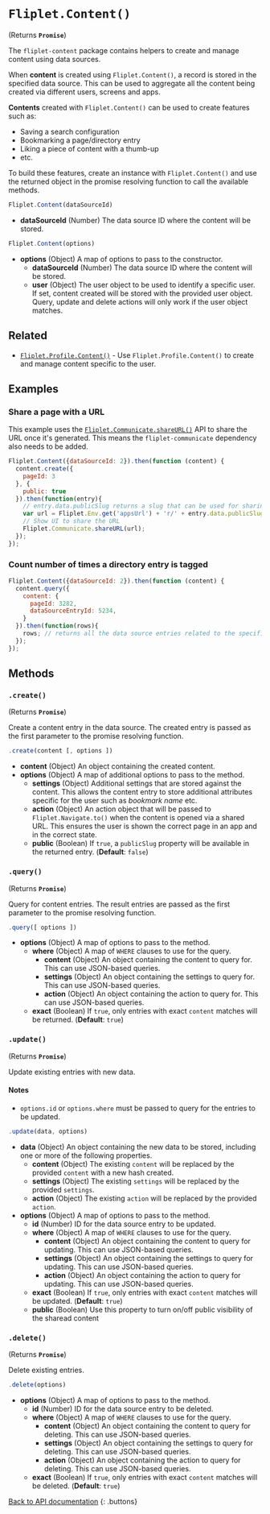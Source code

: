 # `Fliplet.Content()`

(Returns **`Promise`**)

The `fliplet-content` package contains helpers to create and manage content using data sources.

When **content** is created using `Fliplet.Content()`, a record is stored in the specified data source. This can be used to aggregate all the content being created via different users, screens and apps.

**Contents** created with `Fliplet.Content()` can be used to create features such as:

* Saving a search configuration
* Bookmarking a page/directory entry
* Liking a piece of content with a thumb-up
* etc.

To build these features, create an instance with `Fliplet.Content()` and use the returned object in the promise resolving function to call the available methods.

```js
Fliplet.Content(dataSourceId)
```

* **dataSourceId** (Number) The data source ID where the content will be stored.

```js
Fliplet.Content(options)
```

* **options** (Object) A map of options to pass to the constructor.
  * **dataSourceId** (Number) The data source ID where the content will be stored.
  * **user** (Object) The user object to be used to identify a specific user. If set, content created will be stored with the provided user object. Query, update and delete actions will only work if the user object matches.

## Related

* [`Fliplet.Profile.Content()`](fliplet-profile-content.md) - Use `Fliplet.Profile.Content()` to create and manage content specific to the user.

## Examples

### Share a page with a URL

This example uses the [`Fliplet.Communicate.shareURL()`](fliplet-communicate.md#share-a-url) API to share the URL once it's generated. This means the `fliplet-communicate` dependency also needs to be added.

```js
Fliplet.Content({dataSourceId: 2}).then(function (content) {
  content.create({
    pageId: 3
  }, {
    public: true
  }).then(function(entry){
    // entry.data.publicSlug returns a slug that can be used for sharing via a http://apps.fliplet.com/r/{{publicSlug}} URL
    var url = Fliplet.Env.get('appsUrl') + 'r/' + entry.data.publicSlug;
    // Show UI to share the URL
    Fliplet.Communicate.shareURL(url);
  });
});
```

### Count number of times a directory entry is tagged

```js
Fliplet.Content({dataSourceId: 2}).then(function (content) {
  content.query({
    content: {
      pageId: 3282,
      dataSourceEntryId: 5234,
    }
  }).then(function(rows){
    rows; // returns all the data source entries related to the specified content
  });
});
```

## Methods

### `.create()`

(Returns **`Promise`**)

Create a content entry in the data source. The created entry is passed as the first parameter to the promise resolving function.

```js
.create(content [, options ])
```

* **content** (Object) An object containing the created content.
* **options** (Object) A map of additional options to pass to the method.
  * **settings** (Object) Additional settings that are stored against the content. This allows the content entry to store additional attributes specific for the user such as _bookmark name_ etc.
  * **action** (Object) An action object that will be passed to `Fliplet.Navigate.to()` when the content is opened via a shared URL. This ensures the user is shown the correct page in an app and in the correct state.
  * **public** (Boolean) If `true`, a `publicSlug` property will be available in the returned entry. (**Default**: `false`)

### `.query()`

(Returns **`Promise`**)

Query for content entries. The result entries are passed as the first parameter to the promise resolving function.

```js
.query([ options ])
```

* **options** (Object) A map of options to pass to the method.
  * **where** (Object) A map of `WHERE` clauses to use for the query.
    * **content** (Object) An object containing the content to query for. This can use JSON-based queries.
    * **settings** (Object) An object containing the settings to query for. This can use JSON-based queries.
    * **action** (Object) An object containing the action to query for. This can use JSON-based queries.
  * **exact** (Boolean) If `true`, only entries with exact `content` matches will be returned. (**Default**: `true`)

### `.update()`

(Returns **`Promise`**)

Update existing entries with new data.

#### Notes

* `options.id` or `options.where` must be passed to query for the entries to be updated.

```js
.update(data, options)
```

* **data** (Object) An object containing the new data to be stored, including one or more of the following properties.
  * **content** (Object) The existing `content` will be replaced by the provided `content` with a new hash created.
  * **settings** (Object) The existing `settings` will be replaced by the provided `settings`.
  * **action** (Object) The existing `action` will be replaced by the provided `action`.
* **options** (Object) A map of options to pass to the method.
  * **id** (Number) ID for the data source entry to be updated.
  * **where** (Object) A map of `WHERE` clauses to use for the query.
    * **content** (Object) An object containing the content to query for updating. This can use JSON-based queries.
    * **settings** (Object) An object containing the settings to query for updating. This can use JSON-based queries.
    * **action** (Object) An object containing the action to query for updating. This can use JSON-based queries.
  * **exact** (Boolean) If `true`, only entries with exact `content` matches will be updated. (**Default**: `true`)
  * **public** (Boolean) Use this property to turn on/off public visibility of the sharead content

### `.delete()`

(Returns **`Promise`**)

Delete existing entries.

```js
.delete(options)
```

* **options** (Object) A map of options to pass to the method.
  * **id** (Number) ID for the data source entry to be deleted.
  * **where** (Object) A map of `WHERE` clauses to use for the query.
    * **content** (Object) An object containing the content to query for deleting. This can use JSON-based queries.
    * **settings** (Object) An object containing the settings to query for deleting. This can use JSON-based queries.
    * **action** (Object) An object containing the action to query for deleting. This can use JSON-based queries.
  * **exact** (Boolean) If `true`, only entries with exact `content` matches will be deleted. (**Default**: `true`)

[Back to API documentation](../API-Documentation.md)
{: .buttons}
